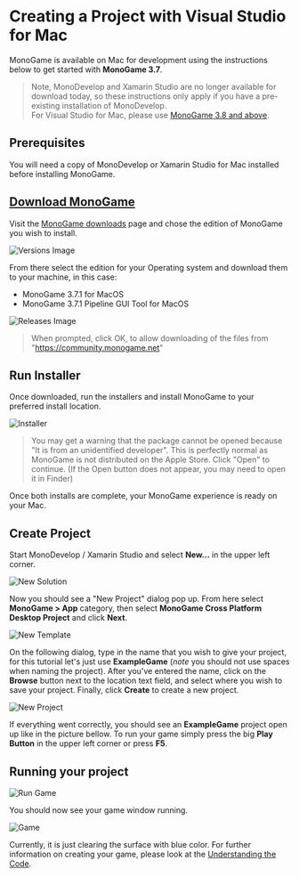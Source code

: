 # Creating a Project with Visual Studio for Mac

MonoGame is available on Mac for development using the instructions below to get started with **MonoGame 3.7**.

> Note, MonoDevelop and Xamarin Studio are no longer available for download today, so these instructions only apply if you have a pre-existing installation of MonoDevelop.  
> For Visual Studio for Mac, please use [MonoGame 3.8 and above](../3.8/1_creating_a_new_project_vsm.md).

## Prerequisites

You will need a copy of MonoDevelop or Xamarin Studio for Mac installed before installing MonoGame.  

## [Download MonoGame](https://www.monogame.net/downloads/)

Visit the [MonoGame downloads](https://www.monogame.net/downloads/) page and chose the edition of MonoGame you wish to install.

![Versions Image](~/images/getting_started/1_MonoGameVersions.png)

From there select the edition for your Operating system and download them to your machine, in this case:

* MonoGame 3.7.1 for MacOS
* MonoGame 3.7.1 Pipeline GUI Tool for MacOS

![Releases Image](~/images/getting_started/1_Installers_md.png)

> When prompted, click OK, to allow downloading of the files from "https://community.monogame.net"

## Run Installer

Once downloaded, run the installers and install MonoGame to your preferred install location.

![Installer](~/images/getting_started/1_installer_md.png)

> You may get a warning that the package cannot be opened because "It is from an unidentified developer". This is perfectly normal as MonoGame is not distributed on the Apple Store. Click "Open" to continue. (If the Open button does not appear, you may need to open it in Finder)

Once both installs are complete, your MonoGame experience is ready on your Mac.

## Create Project

Start MonoDevelop / Xamarin Studio and select **New...** in the upper left corner.

![New Solution](~/images/getting_started/1_new_soulution_md.png)

Now you should see a "New Project" dialog pop up. From here select **MonoGame > App** category, then select **MonoGame Cross Platform Desktop Project** and click **Next**.

![New Template](~/images/getting_started/1_template_dialog_md.png)

On the following dialog, type in the name that you wish to give your project, for this tutorial let's just use **ExampleGame** (*note* you should not use spaces when naming the project). After you've entered the name, click on the **Browse** button next to the location text field, and select where you wish to save your project. Finally, click **Create** to create a new project.

![New Project](~/images/getting_started/1_project_dialog_md.png)

If everything went correctly, you should see an **ExampleGame** project open up like in the picture bellow. To run your game simply press the big **Play Button** in the upper left corner or press **F5**.

## Running your project

![Run Game](~/images/getting_started/1_run_game_md.png)

You should now see your game window running.

![Game](~/images/getting_started/1_game_md.png)

Currently, it is just clearing the surface with blue color. For further information on creating your game, please look at the [Understanding the Code](../2_understanding_the_code.md).
